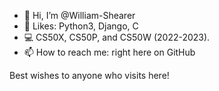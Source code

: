 - 👋 Hi, I’m @William-Shearer
- 🐍 Likes: Python3, Django, C
- :computer: CS50X, CS50P, and CS50W (2022-2023).
- 📫 How to reach me: right here on GitHub

Best wishes to anyone who visits here!   
<!---
William-Shearer/William-Shearer is a ✨ special ✨ repository because its `README.md` (this file) appears on your GitHub profile.
You can click the Preview link to take a look at your changes.
--->
